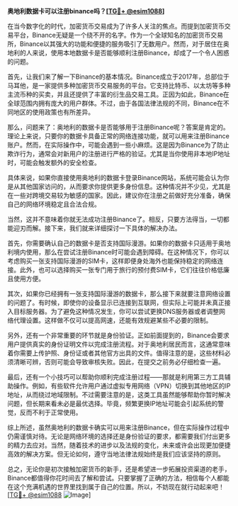 **奥地利数据卡可以注册binance吗？[[TG💪+ @esim1088](https://t.me/s/esim1088)]**

在当今数字化的时代，加密货币交易成为了许多人关注的焦点。而提到加密货币交易平台，Binance无疑是一个绕不开的名字。作为一个全球知名的加密货币交易所，Binance以其强大的功能和便捷的服务吸引了无数用户。然而，对于居住在奥地利的人来说，使用本地数据卡是否能够顺利注册Binance，却成了一个令人困惑的问题。

首先，让我们来了解一下Binance的基本情况。Binance成立于2017年，总部位于马耳他，是一家提供多种加密货币交易服务的平台。它支持比特币、以太坊等多种主流币种的买卖，并且还提供了丰富的衍生品交易工具。正因为如此，Binance在全球范围内拥有庞大的用户群体。不过，由于各国法律法规的不同，Binance在不同地区的使用政策也有所差异。

那么，问题来了：奥地利的数据卡是否能够用于注册Binance呢？答案是肯定的。理论上来说，只要你的数据卡具备正常的网络连接功能，就可以用来注册Binance账户。然而，在实际操作中，可能会遇到一些小麻烦。这是因为Binance为了防止欺诈行为，通常会对新用户的注册进行严格的验证。尤其是当你使用非本地IP地址时，可能会触发额外的安全检查。

具体来说，如果你直接使用奥地利的数据卡登录Binance网站，系统可能会认为你是从其他国家访问的，从而要求你提供更多身份信息。这种情况并不少见，尤其是在一些对跨境交易较为敏感的国家。因此，建议你在注册之前做好充分准备，确保自己的网络环境稳定且合法合规。

当然，这并不意味着你就无法成功注册Binance了。相反，只要方法得当，一切都能迎刃而解。接下来，我们就来详细探讨一下具体的解决办法。

首先，你需要确认自己的数据卡是否支持国际漫游。如果你的数据卡只适用于奥地利境内使用，那么在尝试注册Binance时可能会遇到障碍。在这种情况下，你可以考虑购买一张支持国际漫游的SIM卡，这样即便身处海外也能保持稳定的网络连接。此外，也可以选择购买一张专门用于旅行的预付费SIM卡，它们往往价格低廉且使用方便。

其次，如果你已经拥有一张支持国际漫游的数据卡，那么接下来就要注意网络设置的问题了。有时候，即使你的设备显示已连接到互联网，但实际上可能并未真正接入目标服务器。为了避免这种情况发生，你可以尝试更换DNS服务器或者调整网络代理设置。这样做不仅可以提高网速，还能有效规避某些不必要的限制。

另外，还有一个非常重要的环节就是身份验证。正如前面提到的，Binance会要求用户提供真实的身份证明文件以完成注册流程。对于奥地利居民而言，这通常意味着你需要上传护照、身份证或者其他官方出具的文件。值得注意的是，这些材料必须清晰可辨，否则可能会导致审核失败。因此，在提交之前务必仔细检查一遍。

最后，还有一个小技巧可以帮助你顺利完成注册过程——那就是利用第三方工具辅助操作。例如，有些软件允许用户通过虚拟专用网络（VPN）切换到其他地区的IP地址，从而绕过地域限制。不过需要注意的是，这类工具虽然能够帮助你暂时解决问题，但长期来看未必是最优选择。毕竟，频繁更换IP地址可能会引起系统的警觉，反而不利于正常使用。

综上所述，虽然奥地利的数据卡确实可以用来注册Binance，但在实际操作过程中仍需谨慎对待。无论是网络环境的选择还是身份验证的要求，都需要我们付出更多的精力去应对。当然，随着技术的进步以及法规的变化，未来或许会出现更加便捷高效的解决方案。但无论如何，遵守当地法律法规始终是我们应该坚持的原则。

总之，无论你是初次接触加密货币的新手，还是希望进一步拓展投资渠道的老手，Binance都值得你花时间去了解和尝试。只要掌握了正确的方法，相信每个人都能在这个充满机遇的世界里找到属于自己的位置。所以，不妨现在就行动起来吧！[[TG💪+ @esim1088](https://t.me/s/esim1088) ![Image](https://i.postimg.cc/4NQfJmqS/Snipaste-2025-05-13-00-14-12.png)]